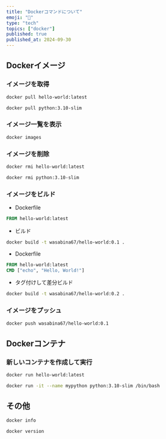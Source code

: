 ```yaml
---
title: "Dockerコマンドについて"
emoji: "🐋"
type: "tech"
topics: ["docker"]
published: true
published_at: 2024-09-30
---
```


## Dockerイメージ

### イメージを取得

```bash
docker pull hello-world:latest
```

```bash
docker pull python:3.10-slim
```

### イメージ一覧を表示

```bash
docker images
```

### イメージを削除

```bash
docker rmi hello-world:latest
```

```bash
docker rmi python:3.10-slim
```

### イメージをビルド

- Dockerfile

```Dockerfile
FROM hello-world:latest
```

- ビルド

```bash
docker build -t wasabina67/hello-world:0.1 .
```

- Dockerfile

```Dockerfile
FROM hello-world:latest
CMD ["echo", "Hello, World!"]
```

- タグ付けして差分ビルド

```bash
docker build -t wasabina67/hello-world:0.2 .
```

### イメージをプッシュ

```bash
docker push wasabina67/hello-world:0.1
```

## Dockerコンテナ

### 新しいコンテナを作成して実行

```bash
docker run hello-world:latest
```

```bash
docker run -it --name mypython python:3.10-slim /bin/bash
```

## その他

```bash
docker info
```

```bash
docker version
```
